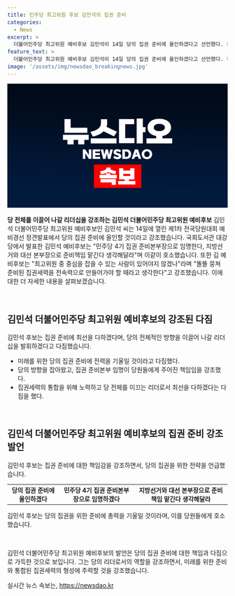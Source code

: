```yaml
---
title: 민주당 최고위원 후보 김민석의 집권 준비
categories:
  - News
excerpt: >
  더불어민주당 최고위원 예비후보 김민석이 14일 당의 집권 준비에 올인하겠다고 선언했다. 국회도서관에서 열린 제1차 전국당원대회 예비경선 정견발표에서 국회의장 후보 선거와 관련해 통합적인 판을 짜겠다는 강력한 의지를 밝혔으며, 이재명 전 대표와 관련한 발언도 눈길을 끌었다. 김 예비후보는 똘똘 뭉쳐 준비된 집권세력을 전속력으로 만들어가야 할 때라며 최고위원 중 중심을 잡을 수 있는 인물의 필요성을 강조했다. 마지막 당직으로 모든 역량을 동원해 당 대표를 지원할 것이라고 강조했다.
feature_text: >
  더불어민주당 최고위원 예비후보 김민석이 14일 당의 집권 준비에 올인하겠다고 선언했다. 국회도서관에서 열린 제1차 전국당원대회 예비경선 정견발표에서 국회의장 후보 선거와 관련해 통합적인 판을 짜겠다는 강력한 의지를 밝혔으며, 이재명 전 대표와 관련한 발언도 눈길을 끌었다. 김 예비후보는 똘똘 뭉쳐 준비된 집권세력을 전속력으로 만들어가야 할 때라며 최고위원 중 중심을 잡을 수 있는 인물의 필요성을 강조했다. 마지막 당직으로 모든 역량을 동원해 당 대표를 지원할 것이라고 강조했다.
image: '/assets/img/newsdao_breakingnews.jpg'
---
```


<p><img src="/assets/img/newsdao_breakingnews.jpg" alt="flaretime 속보" /></p>

<p><b>당 전체를 이끌어 나갈 리더십을 강조하는 김민석 더불어민주당 최고위원 예비후보</b>
김민석 더불어민주당 최고위원 예비후보인 김민석 씨는 14일에 열린 제1차 전국당원대회 예비경선 정견발표에서 당의 집권 준비에 올인할 것이라고 강조했습니다. 국회도서관 대강당에서 발표한 김민석 예비후보는 "민주당 4기 집권 준비본부장으로 임명한다, 지방선거와 대선 본부장으로 준비책임 맡긴다 생각해달라"며 이같이 호소했습니다. 또한 김 예비후보는 "최고위원 중 중심을 잡을 수 있는 사람이 있어야지 않겠나"라며 "똘똘 뭉쳐 준비된 집권세력을 전속력으로 만들어가야 할 때라고 생각한다"고 강조했습니다. 이에 대한 더 자세한 내용을 살펴보겠습니다. </p>

<p data-ke-size="size16">&nbsp;</p>

<h2 data-ke-size="size26">김민석 더불어민주당 최고위원 예비후보의 강조된 다짐</h2>

<p>김민석 후보는 집권 준비에 최선을 다하겠다며, 당의 전체적인 방향을 이끌어 나갈 리더십을 발휘하겠다고 다짐했습니다. </p>

<ul>
  <li>미래를 위한 당의 집권 준비에 전력을 기울일 것이라고 다짐했다.</li>
  <li>당의 방향을 잡아왔고, 집권 준비본부 임명이 당원들에게 주어진 책임임을 강조했다.</li>
  <li>집권세력의 통합을 위해 노력하고 당 전체를 이끄는 리더로서 최선을 다하겠다는 다짐을 했다.</li>
</ul>

<p data-ke-size="size16">&nbsp;</p>

<h2 data-ke-size="size26">김민석 더불어민주당 최고위원 예비후보의 집권 준비 강조 발언</h2>

<p>김민석 후보는 집권 준비에 대한 책임감을 강조하면서, 당의 집권을 위한 전략을 언급했습니다.</p>

<table>
  <tr>
    <td style="text-align: center; height: 17px;"><b>당의 집권 준비에 올인하겠다</b></td>
    <td style="text-align: center; height: 17px;"><b>민주당 4기 집권 준비본부장으로 임명하겠다</b></td>
    <td style="text-align: center; height: 17px;"><b>지방선거와 대선 본부장으로 준비책임 맡긴다 생각해달라</b></td>
  </tr>
</table>

<p>김민석 후보는 당의 집권을 위한 준비에 총력을 기울일 것이라며, 이를 당원들에게 호소했습니다.</p>

<p data-ke-size="size16">&nbsp;</p>

<p>김민석 더불어민주당 최고위원 예비후보의 발언은 당의 집권 준비에 대한 책임과 다짐으로 가득한 것으로 보입니다. 그는 당의 리더로서의 역할을 강조하면서, 미래를 위한 준비와 통합된 집권세력의 형성에 주력할 것을 강조했습니다.</p>
실시간 뉴스 속보는, <a href="https://newsdao.kr" rel="dofollow">https://newsdao.kr</a>


